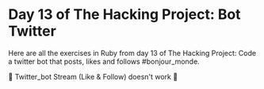 # Day 13 of The Hacking Project: Bot Twitter
Here are all the exercises in Ruby from day 13 of The Hacking Project: Code a twitter bot that posts, likes and follows #bonjour_monde.

🚧 Twitter_bot Stream (Like & Follow) doesn't work 🚧